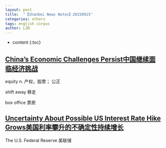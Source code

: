 ```yaml
---
layout: post
title:  "【Shanbei News Notes】20150915" 
categories: others
tags: english corpus
author: LZN
---
```


* content
{:toc}

<h2 class="head-title"><a href="http://www.shanbay.com/read/article/37138/">China’s Economic Challenges Persist中国继续面临经济挑战</a></h2>
equity n. 产权，股票； 公正

shift away 移走

box office 票房
<h2 class="head-title"><a href="http://www.shanbay.com/read/article/37141/">Uncertainty About Possible US Interest Rate Hike Grows美国利率攀升的不确定性持续增长</a></h2>
The U.S. Federal Reserve 美联储

&nbsp;
